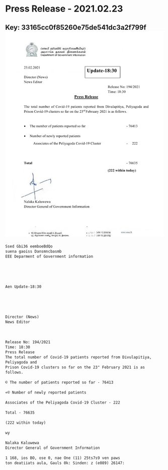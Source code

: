 # Press Release - 2021.02.23 
Key: 33165cc0f85260e75de541dc3a2f799f 
![img](img/33165cc0f85260e75de541dc3a2f799f.jpg)
---
```
Ssed Gbi36 eemboeBdQo
suena gaoiss Dansmncbasmb
EEE Deparment of Government information

  

 

Aen Update-18:30

 

 

Director (News)
News Editor

 

Release No: 194/2021
Time: 18:30
Press Release
The total number of Covid-19 patients reported from Divulapitiya, Peliyagoda and
Prison Covid-19 clusters so far on the 23" February 2021 is as follows.

© The number of patients reported so far - 76413

«© Number of newly reported patients

Associates of the Peliyagoda Covid-19 Cluster - 222

Total - 76635

(222 within today)

wy

Nalaka Kaluwewa
Director General of Government Information

1 168, ios BO, ose 0, nae One (11) 25ts7s9 ven paws
ton deatiiats aula, Gauls 0k: Sinden: z (e089) 26147:

```
